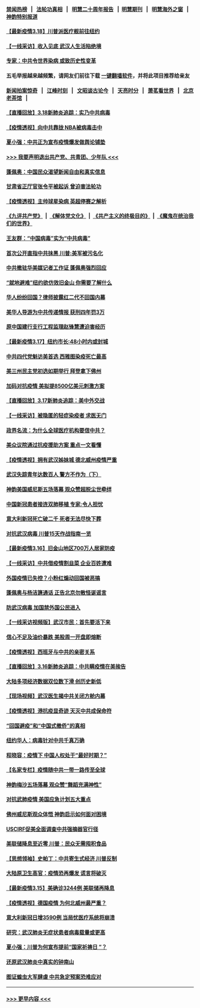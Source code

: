 #### [禁闻热榜](热点新闻.md?=0)  &nbsp;&nbsp;|&nbsp;&nbsp; [法轮功真相](https://github.com/gfw-breaker/truth/blob/master/README.md?=0) &nbsp;&nbsp;|&nbsp;&nbsp; [明慧二十周年报告](https://github.com/gfw-breaker/mh-reports/blob/master/README.md?=0) &nbsp;&nbsp;|&nbsp;&nbsp;[明慧期刊](https://github.com/gfw-breaker/mh-qikan) &nbsp;&nbsp;|&nbsp;&nbsp; [明慧海外之窗](https://github.com/gfw-breaker/mh-news/blob/master/README.md?=0) &nbsp;&nbsp;|&nbsp;&nbsp; [神韵特别报道](https://github.com/gfw-breaker/mh-news/blob/master/shenyun.md?=0)
#### [【最新疫情3.18】川普派医疗舰前往纽约](../pages/nf4514/n11948377.md?t=03190402) 
#### [【一线采访】收入见底 武汉人生活陷绝境](../pages/nf4514/n11949968.md?t=03190402) 
#### [专家：中共令世界染病 或致历史性变革](../pages/nf4514/n11949859.md?t=03190402) 
#### 五毛举报越来越频繁，请网友们前往下载 [一键翻墙软件](https://github.com/gfw-breaker/ssr-accounts)，并将此项目推荐给亲友
#### [新闻拍案惊奇](https://github.com/gfw-breaker/banned-news/blob/master/pages/link4.md) &nbsp;&nbsp;|&nbsp;&nbsp; [江峰时刻](https://github.com/gfw-breaker/banned-news/blob/master/pages/link4.md) &nbsp;&nbsp;|&nbsp;&nbsp; [文昭谈古论今](https://github.com/gfw-breaker/banned-news/blob/master/pages/link4.md) &nbsp;&nbsp;|&nbsp;&nbsp; [天亮时分](https://github.com/gfw-breaker/banned-news/blob/master/pages/link4.md) &nbsp;&nbsp;|&nbsp;&nbsp; [萧茗看世界](https://github.com/gfw-breaker/banned-news/blob/master/pages/link4.md) &nbsp;&nbsp;|&nbsp;&nbsp; [北京老茶馆](https://github.com/gfw-breaker/banned-news/blob/master/pages/link4.md) &nbsp;&nbsp;|&nbsp;&nbsp; 
#### [【直播回放】3.18新肺炎追踪：实乃中共病毒](../pages/nf4514/n11949692.md?t=03190402) 
#### [【疫情透视】向中共靠拢 NBA被病毒击中](../pages/nf4514/n11948462.md?t=03190402) 
#### [夏小强：中共正为宣布疫情爆发做舆论铺垫](../pages/nf4514/n11948223.md?t=03190402) 
#### [>>> 我要声明退出共产党、共青团、少年队 <<<](https://github.com/begood0513/goodnews/blob/master/quit/letter.md) 
#### [蓬佩奥：中国民众渴望新闻自由和真实信息](../pages/nf4514/n11948448.md?t=03190402) 
#### [甘肃省正厅官张令平被起诉 曾迫害法轮功](../pages/nf4514/n11948826.md?t=03190402) 
#### [【疫情透视】主帅球星染病 英超停赛之解析](../pages/nf4514/n11945872.md?t=03190402) 
#### [《九评共产党》](https://github.com/begood0513/9ping.md/blob/master/README.md) &nbsp;|&nbsp; [《解体党文化》](../../../../jtdwh.md/blob/master/README.md)  &nbsp;|&nbsp; [《共产主义的终极目的》](../../../../gczydzjmd.md/blob/master/README.md) &nbsp;|&nbsp; [《魔鬼在统治我们的世界》](../../../../mgztzwmdsj.md/blob/master/README.md) 
#### [王友群：“中国病毒”实为“中共病毒”](../pages/nf4514/n11948542.md?t=03190402) 
#### [首次公开直指中共抺黑 川普:美军被污名化](../pages/nf4514/n11947947.md?t=03190402) 
#### [中共撤驻华美媒记者工作证 蓬佩奥强烈回应](../pages/nf4514/n11948259.md?t=03190402) 
#### [“就地避难”纽约欲仿效旧金山  你需要了解什么](../pages/nf4514/n11948233.md?t=03190402) 
#### [华人纷纷回国？律师披露红二代不回国内幕](../pages/nf4514/n11947698.md?t=03190402) 
#### [美华人导游为中共传递情报 获刑四年罚3万](../pages/nf4514/n11948108.md?t=03190402) 
#### [原中国建行支行工程监理赵锋慧遭迫害经历](../pages/nf4514/n11944344.md?t=03190402) 
#### [【最新疫情3.17】纽约市长:48小时内或封城](../pages/nf4514/n11945621.md?t=03190402) 
#### [中共四代党魁访美首选 西雅图染疫死亡最高](../pages/nf4514/n11947602.md?t=03190402) 
#### [美三州民主党初选如期举行 拜登拿下佛州](../pages/nf4514/n11947538.md?t=03190402) 
#### [加码对抗疫情 美拟提8500亿美元刺激方案](../pages/nf4514/n11947394.md?t=03190402) 
#### [【直播回放】3.17新肺炎追踪：美中外交战](../pages/nf4514/n11947234.md?t=03190402) 
#### [【一线采访】被隐匿的轻症染疫者 求医无门](../pages/nf4514/n11946690.md?t=03190402) 
#### [政界名流：为什么全球医疗机构要信中共？](../pages/nf4514/n11945479.md?t=03190402) 
#### [美众议院通过抗疫援助方案 重点一文看懂](../pages/nf4514/n11945750.md?t=03190402) 
#### [【疫情透视】拥有武汉姊妹城 德北威州疫情严重](../pages/nf4514/n11945308.md?t=03190402) 
#### [武汉失踪青年达数百人 警方不作为（下）](../pages/nf4514/n11945457.md?t=03190402) 
#### [神韵美国威尼斯五场落幕 观众赞超脱尘世牵绊](../pages/nf4514/n11945933.md?t=03190402) 
#### [中国新冠患者接连双肺移植 专家:令人担忧](../pages/nf4514/n11945516.md?t=03190402) 
#### [意大利新冠死亡破二千 死者无法尽快下葬](../pages/nf4514/n11945606.md?t=03190402) 
#### [对抗武汉病毒 川普15天作战指南一览](../pages/nf4514/n11945503.md?t=03190402) 
#### [【最新疫情3.16】旧金山地区700万人居家防疫](../pages/nf4514/n11942860.md?t=03190402) 
#### [【一线采访】中共借疫情割韭菜 企业百姓遭难](../pages/nf4514/n11944978.md?t=03190402) 
#### [外国疫情已失控？小粉红煽动回国被恶搞](../pages/nf4514/n11945338.md?t=03190402) 
#### [蓬佩奥与杨洁篪通话 正告北京勿散怪诞谣言](../pages/nf4514/n11945291.md?t=03190402) 
#### [防武汉病毒 加国禁外国公民进入](../pages/nf4514/n11945086.md?t=03190402) 
#### [【一线采访视频版】武汉市民：首先要活下来](../pages/nf4514/n11941189.md?t=03190402) 
#### [信心不足及油价暴跌 美股周一开盘即熔断](../pages/nf4514/n11944728.md?t=03190402) 
#### [【疫情透视】西班牙与中共的亲密关系](../pages/nf4514/n11942614.md?t=03190402) 
#### [【直播回放】3.16新肺炎追踪：中共瞒疫情在美挨告](../pages/nf4514/n11944429.md?t=03190402) 
#### [大陆多项经济数据双位数下滑 创历史新低](../pages/nf4514/n11943386.md?t=03190402) 
#### [【现场视频】武汉医生揭中共关闭方舱内幕](../pages/nf4514/n11943071.md?t=03190402) 
#### [【疫情透视】港抗疫显奇迹 天灭中共成保命符](../pages/nf4514/n11942593.md?t=03190402) 
#### [“回国避疫”和“中国式撤侨”的真相](../pages/nf4514/n11943372.md?t=03190402) 
#### [纽约华人：病毒针对中共千真万确](../pages/nf4514/n11942905.md?t=03190402) 
#### [程晓容：疫情下 中国人权处于“最好时期？”](../pages/nf4514/n11943945.md?t=03190402) 
#### [【名家专栏】疫情随中共一带一路传至全球](../pages/nf4514/n11942858.md?t=03190402) 
#### [神韵梅沙五场落幕 观众赞“舞蹈充满神性”](../pages/nf4514/n11943588.md?t=03190402) 
#### [对抗武肺疫情 美国应急计划五大重点](../pages/nf4514/n11943193.md?t=03190402) 
#### [佛州威尼斯观众体悟 神韵启示如何面对困境](../pages/nf4514/n11943563.md?t=03190402) 
#### [USCIRF促美全面调查中共强摘器官行径](../pages/nf4514/n11942904.md?t=03190402) 
#### [美联储降息至近零 川普：民众无需囤积食品](../pages/nf4514/n11943043.md?t=03190402) 
#### [【思想领袖】史帕丁：中共寄生式经济 川普反制](../pages/nf4514/n11805341.md?t=03190402) 
#### [大陆原卫生高官：疫情恐再爆发 谎言将破灭](../pages/nf4514/n11942229.md?t=03190402) 
#### [【最新疫情3.15】美确诊3244例 美联储再降息](../pages/nf4514/n11940988.md?t=03190402) 
#### [【疫情透视】德国疫情 为何北威州最严重？](../pages/nf4514/n11941122.md?t=03190402) 
#### [意大利新冠日增3590例 当局忧医疗系统将崩溃](../pages/nf4514/n11942691.md?t=03190402) 
#### [研究：武汉肺炎无症状患者病毒载量或更高](../pages/nf4514/n11942608.md?t=03190402) 
#### [夏小强：川普为何宣布提前“国家祈祷日 ”？](../pages/nf4514/n11941258.md?t=03190402) 
#### [还原武汉肺炎中真实的钟南山](../pages/nf4514/n11938593.md?t=03190402) 
#### [图证蝗虫大军肆虐 中共急定预案恐难应对](../pages/nf4514/n11942373.md?t=03190402) 

----
#### [ >>> 更早内容 <<< ](../indexes/nf4514-earlier.md)
